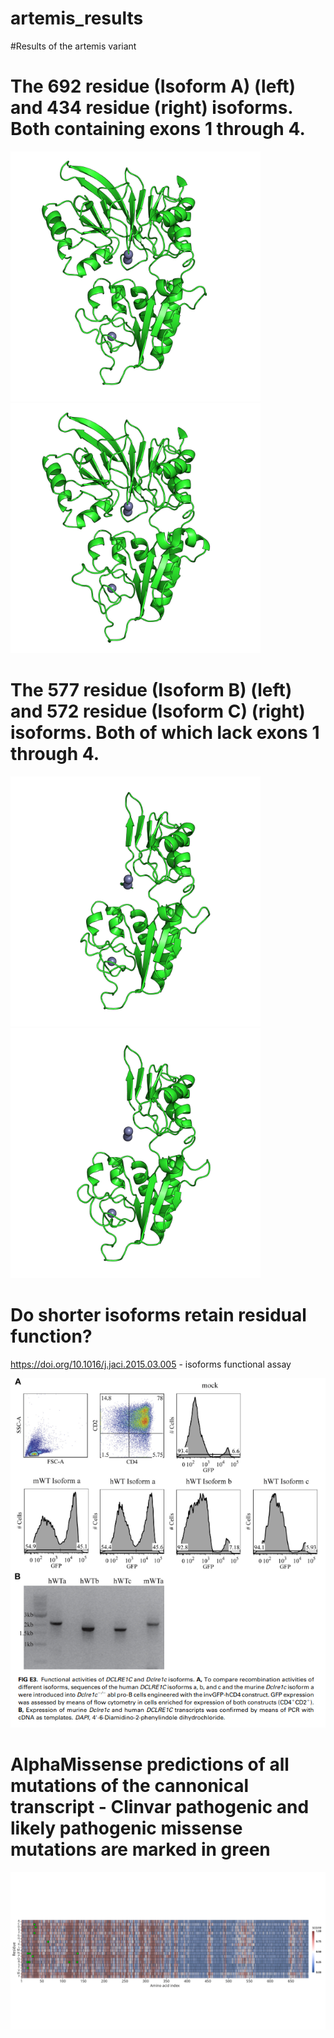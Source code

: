 # artemis_results
#Results of the artemis variant

# The 692 residue (Isoform A) (left) and 434 residue (right) isoforms. Both containing exons 1 through 4. 

<p float="left">
  <img src="https://github.com/izzetbiophysicist/artemis_results/blob/main/isoform9.png" width="400" />
  <img src="https://github.com/izzetbiophysicist/artemis_results/blob/main/isoform10.png" width="400" /> 
</p>

# The 577 residue (Isoform B) (left) and 572 residue (Isoform C) (right) isoforms. Both of which lack exons 1 through 4. 

<p float="left">
  <img src="https://github.com/izzetbiophysicist/artemis_results/blob/main/isoform5.png" width="400" />
  <img src="https://github.com/izzetbiophysicist/artemis_results/blob/main/isoform8.png" width="400" /> 
</p>


# Do shorter isoforms retain residual function?

https://doi.org/10.1016/j.jaci.2015.03.005 - isoforms functional assay 

![Alt Text](https://github.com/izzetbiophysicist/artemis_results/blob/main/function.png)

# AlphaMissense predictions of all mutations of the cannonical transcript - Clinvar pathogenic and likely pathogenic missense mutations are marked in green
![Alt Text](https://github.com/izzetbiophysicist/artemis_results/blob/main/heat_map.png)
